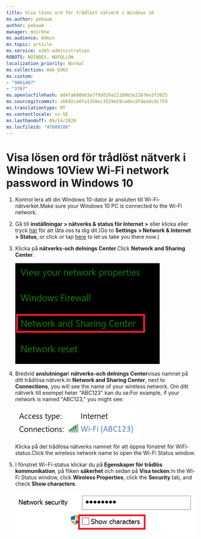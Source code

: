```yaml
---
title: Visa lösen ord för trådlöst nätverk i Windows 10
ms.author: pebaum
author: pebaum
manager: mnirkhe
ms.audience: Admin
ms.topic: article
ms.service: o365-administration
ROBOTS: NOINDEX, NOFOLLOW
localization_priority: Normal
ms.collection: Adm_O365
ms.custom:
- "9001467"
- "3767"
ms.openlocfilehash: dd4fa680b03a7f9dd29a22189b3e22b76e3f2025
ms.sourcegitcommit: c6692ce0fa1358ec3529e59ca0ecdfdea4cdc759
ms.translationtype: MT
ms.contentlocale: sv-SE
ms.lasthandoff: 09/14/2020
ms.locfileid: "47689108"
---
```

# <a name="view-wi-fi-network-password-in-windows-10"></a><span data-ttu-id="871c3-102">Visa lösen ord för trådlöst nätverk i Windows 10</span><span class="sxs-lookup"><span data-stu-id="871c3-102">View Wi-Fi network password in Windows 10</span></span>

1. <span data-ttu-id="871c3-103">Kontrol lera att din Windows 10-dator är ansluten till Wi-Fi-nätverket.</span><span class="sxs-lookup"><span data-stu-id="871c3-103">Make sure your Windows 10 PC is connected to the Wi-Fi network.</span></span>

2. <span data-ttu-id="871c3-104">Gå till **inställningar > nätverks & status för Internet >** eller klicka eller tryck [här](ms-settings:network?activationSource=GetHelp) för att låta oss ta dig dit.)</span><span class="sxs-lookup"><span data-stu-id="871c3-104">Go to **Settings  > Network & Internet  > Status**, or click or tap [here](ms-settings:network?activationSource=GetHelp) to let us take you there now.)</span></span>

3. <span data-ttu-id="871c3-105">Klicka på **nätverks-och delnings Center**.</span><span class="sxs-lookup"><span data-stu-id="871c3-105">Click **Network and Sharing Center**.</span></span>

    ![Nätverks-och delnings Center.](media/network-sharing-center.png)

4. <span data-ttu-id="871c3-107">Bredvid **anslutningar**i **nätverks-och delnings Center**visas namnet på ditt trådlösa nätverk.</span><span class="sxs-lookup"><span data-stu-id="871c3-107">In **Network and Sharing Center**, next to **Connections**, you will see the name of your wireless network.</span></span> <span data-ttu-id="871c3-108">Om ditt nätverk till exempel heter "ABC123" kan du se:</span><span class="sxs-lookup"><span data-stu-id="871c3-108">For example, if your network is named "ABC123," you might see:</span></span>

    ![Nätverks anslutningar.](media/network-connections.png)

    <span data-ttu-id="871c3-110">Klicka på det trådlösa nätverks namnet för att öppna fönstret för WiFi-status.</span><span class="sxs-lookup"><span data-stu-id="871c3-110">Click the wireless network name to open the Wi-Fi Status window.</span></span> 

5. <span data-ttu-id="871c3-111">I fönstret Wi-Fi-status klickar du på **Egenskaper för trådlös kommunikation**, på fliken **säkerhet** och sedan på **Visa tecken**.</span><span class="sxs-lookup"><span data-stu-id="871c3-111">In the Wi-Fi Status window, click **Wireless Properties**, click the **Security** tab, and check **Show characters**.</span></span>

    ![Visa Wi-Fi-lösenord.](media/show-password-characters.png)

